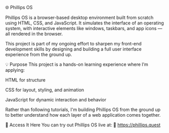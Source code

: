 🌐 Phillips OS

Phillips OS is a browser-based desktop environment built from scratch using HTML, CSS, and JavaScript. It simulates the interface of an operating system, with interactive elements like windows, taskbars, and app icons — all rendered in the browser.

This project is part of my ongoing effort to sharpen my front-end development skills by designing and building a full user interface experience from the ground up.

💡 Purpose
This project is a hands-on learning experience where I’m applying:

HTML for structure

CSS for layout, styling, and animation

JavaScript for dynamic interaction and behavior

Rather than following tutorials, I'm building Phillips OS from the ground up to better understand how each layer of a web application comes together.

🚀 Access It Here
You can try out Phillips OS live at:
🔗 https://phillips.quest
